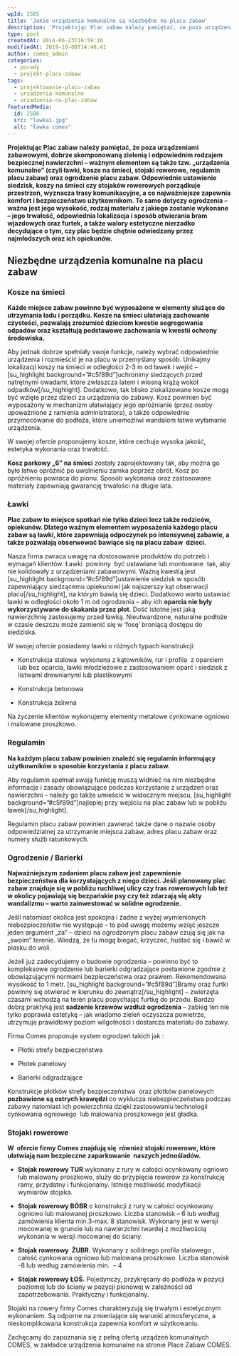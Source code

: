 ```yaml
---
wpId: 2505
title: 'Jakie urządzenia komunalne są niezbędne na placu zabaw'
description: 'Projektując Plac zabaw należy pamiętać, że poza urządzeniami zabawowymi, dobrze skomponowaną zielenią i odpowiednim rodzajem bezpiecznej nawierzchni – ważnym elementem są także tzw. „urządzenia komunalne" (czyli ławki, kosze na śmieci, stojaki rowerowe, regulamin placu zabaw) oraz ogrodzenie placu zabaw. Odpowiednie ustawienie siedzisk, koszy na śmieci czy stojaków rowerowych porządkuje przestrzeń, wyznacza trasy komunikacyjne, a co ...'
type: post
createdAt: 2014-06-23T16:59:16
modifiedAt: 2019-10-08T14:48:41
author: comes_admin
categories:
  - porady
  - projekt-placu-zabaw
tags:
  - projektowanie-placu-zabaw
  - urzadzenia-komunalne
  - urzadzenia-na-plac-zabaw
featuredMedia:
  id: 2506
  src: "lawka1.jpg"
  alt: "ławka comes"
---
```



**Projektując Plac zabaw należy pamiętać, że poza urządzeniami zabawowymi, dobrze skomponowaną zielenią i odpowiednim rodzajem bezpiecznej nawierzchni – ważnym elementem są także tzw. „urządzenia komunalne” (czyli ławki, kosze na śmieci, stojaki rowerowe, regulamin placu zabaw) oraz ogrodzenie placu zabaw. Odpowiednie ustawienie siedzisk, koszy na śmieci czy stojaków rowerowych porządkuje przestrzeń, wyznacza trasy komunikacyjne, a co najważniejsze zapewnia komfort i bezpieczeństwo użytkownikom. To samo dotyczy ogrodzenia – ważna jest jego wysokość, rodzaj materiału z jakiego zostanie wykonane – jego trwałość, odpowiednia lokalizacja i sposób otwierania bram wjazdowych oraz furtek, a także walory estetyczne nierzadko decydujące o tym, czy plac będzie chętnie odwiedzany przez najmłodszych oraz ich opiekunów.**

## Niezbędne urządzenia komunalne na placu zabaw

### Kosze na śmieci

**Każde miejsce zabaw powinno być wyposażone w elementy służące do utrzymania ładu i porządku. Kosze na śmieci ułatwiają zachowanie czystości, pozwalają zrozumieć dzieciom kwestie segregowania odpadów oraz kształtują podstawowe zachowania w kwestii ochrony środowiska.**

Aby jednak dobrze spełniały swoje funkcje, należy wybrać odpowiednie urządzenia i rozmieścić je na placu w przemyślany sposób. Unikajmy lokalizacji koszy na śmieci w odległości 2-3 m od ławek i wejść – \[su\_highlight background=”#c5f89d”\]uchronimy siedzących przed natrętnymi owadami, które zwłaszcza latem i wiosną krążą wokół odpadków\[/su\_highlight\]. Dodatkowo, tak blisko zlokalizowane kosze mogą być wzięte przez dzieci za urządzenia do zabawy. Kosz powinien być wyposażony w mechanizm ułatwiający jego opróżnianie (przez osoby upoważnione z ramienia administratora), a także odpowiednie przymocowanie do podłoża, które uniemożliwi wandalom łatwe wyłamanie urządzenia.

W swojej ofercie proponujemy kosze, które cechuje wysoka jakość, estetyka wykonania oraz trwałość.

**Kosz parkowy „6” na śmieci** zostały zaprojektowany tak, aby można go było łatwo opróżnić po uwolnieniu zamka poprzez obrót. Kosz po opróżnieniu powraca do pionu. Sposób wykonania oraz zastosowane materiały zapewniają gwarancję trwałości na długie lata.

### Ławki

**Plac zabaw to miejsce spotkań nie tylko dzieci lecz także rodziców, opiekunów. Dlatego ważnym elementem wyposażenia każdego placu zabaw są ławki, które zapewniają odpoczynek po intensywnej zabawie, a także pozwalają obserwować bawiące się na placu zabaw  dzieci.**

Nasza firma zwraca uwagę na dostosowanie produktów do potrzeb i wymagań klientów. Ławki  powinny  być ustawiane lub montowane  tak, aby nie kolidowały z urządzeniami zabawowymi. Ważną kwestią jest \[su\_highlight background=”#c5f89d”\]ustawienie siedzisk w sposób zapewniający siedzącemu opiekunowi jak najszerszy kąt obserwacji placu\[/su\_highlight\], na którym bawią się dzieci. Dodatkowo warto ustawiać ławki w odległości około 1 m od ogrodzenia – aby ich **oparcia nie były wykorzystywane do skakania przez płot**. Dość istotne jest jaką nawierzchnię zastosujemy przed ławką. Nieutwardzone, naturalne podłoże w czasie deszczu może zamienić się w ‘fosę’ broniącą dostępu do siedziska.

W swojej ofercie posiadamy ławki o różnych typach konstrukcji:

*   Konstrukcja stalowa  wykonana z kątowników, rur i profila  z oparciem lub bez oparcia, ławki młodzieżowe z zastosowaniem oparć i siedzisk z listwami drewnianymi lub plastikowymi

*   Konstrukcja betonowa

*   Konstrukcja żeliwna

Na życzenie klientów wykonujemy elementy metalowe cynkowane ogniowo i malowane proszkowo.

### Regulamin

**Na każdym placu zabaw powinien znaleźć się regulamin informujący użytkowników o sposobie korzystania z placu zabaw.** 

Aby regulamin spełniał swoją funkcję muszą widnieć na nim niezbędne informacje i zasady obowiązujące podczas korzystanie z urządzeń oraz nawierzchni – należy go także umieścić w widocznym miejscu, \[su\_highlight background=”#c5f89d”\]najlepiej przy wejściu na plac zabaw lub w pobliżu ławek\[/su\_highlight\].

Regulamin placu zabaw powinien zawierać także dane o nazwie osoby odpowiedzialnej za utrzymanie miejsca zabaw, adres placu zabaw oraz numery służb ratunkowych.

### Ogrodzenie / Barierki

**Najważniejszym zadaniem placu zabaw jest zapewnienie bezpieczeństwa dla korzystających z niego dzieci. Jeśli planowany plac zabaw znajduje się w pobliżu ruchliwej ulicy czy tras rowerowych lub też w okolicy pojawiają się bezpańskie psy czy też zdarzają się akty wandalizmu – warto zainwestować w solidne ogrodzenie.**

Jeśli natomiast okolica jest spokojna i żadne z wyżej wymienionych niebezpieczeństw nie występuje – to pod uwagę możemy wziąć jeszcze jeden argument „za” – dzieci na ogrodzonym placu zabaw czują się jak na „swoim” terenie. Wiedzą, że tu mogą biegać, krzyczeć, huśtać się i bawić w piasku do woli.

Jeżeli już zadecydujemy o budowie ogrodzenia – powinno być to kompleksowe ogrodzenie lub barierki odgradzające postawione zgodnie z obowiązującymi normami bezpieczeństwa oraz prawem. Rekomendowana wysokość to 1 metr. \[su\_highlight background=”#c5f89d”\]Bramy oraz furtki powinny się otwierać w kierunku do zewnątrz\[/su\_highlight\] – zwierzęta czasami wchodzą na teren placu popychając furtkę do przodu. Bardzo dobrą praktyką jest **sadzenie krzewów wzdłuż ogrodzenia** – zabieg ten nie tylko poprawia estetykę – jak wiadomo zieleń oczyszcza powietrze, utrzymuje prawidłowy poziom wilgotności i dostarcza materiału do zabawy.

Firma Comes proponuje system ogrodzeń takich jak :

*   Płotki strefy bezpieczeństwa

*   Płotek panelowy

*   Barierki odgradzające

Konstrukcje płotków strefy bezpieczeństwa  oraz płotków panelowych **pozbawione są ostrych krawędzi** co wyklucza niebezpieczeństwa podczas zabawy natomiast ich powierzchnia dzięki zastosowaniu technologii  cynkowania ogniowego  lub malowania proszkowego jest gładka.

### Stojaki rowerowe

**W  ofercie firmy Comes znajdują się  również stojaki rowerowe, które ułatwiają nam bezpieczne zaparkowanie  naszych jednośladów.**

*   **Stojak rowerowy TUR** wykonany z rury w całości ocynkowany ogniowo lub malowany proszkowo, służy do przypięcia rowerów za konstrukcję ramy, przydatny i funkcjonalny. Istnieje możliwość modyfikacji wymiarów stojaka.

*   **Stojak rowerowy BÓBR** o konstrukcji z rury w całości ocynkowany ogniowo lub malowanej proszkowo. Liczba stanowisk – 6 lub według zamówienia klienta min.3-max. 8 stanowisk. Wykonany jest w wersji mocowanej w gruncie lub na nawierzchni twardej z możliwością wykonania w wersji mocowanej do ściany.

*   **Stojak rowerowy  ŻUBR.** Wykonany z solidnego profila stalowego , całość cynkowana ogniowo lub malowana proszkowo. Liczba stanowisk -8 lub według zamówienia min.  – 4

*   **Stojak rowerowy ŁOŚ.** Pojedynczy, przykręcany do podłoża w pozycji poziomej lub do ściany w pozycji pionowej w zależności od zapotrzebowania. Praktyczny i funkcjonalny.

Stojaki na rowery firmy Comes charakteryzują się trwałym i estetycznym wykonaniem. Są odporne na zmieniające się warunki atmosferyczne, a nieskomplikowana konstrukcja zapewnia komfort w użytkowaniu.

Zachęcamy do zapoznania się z pełną ofertą urządzeń komunalnych COMES, w zakładce urządzenia komunalne na stronie Place Zabaw COMES.